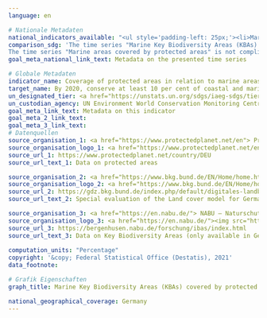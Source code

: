 ```yaml
---
language: en    

# Nationale Metadaten    
national_indicators_available: "<ul style='padding-left: 25px;'><li>Marine Key Biodiversity Areas (KBAs) covered by protected areas</li> <li> Marine areas covered by protected areas</li></ul>"    
comparison_sdg: 'The time series "Marine Key Biodiversity Areas (KBAs) covered by protected areas" is partly compliant with the global metadata. The time series "Marine areas covered by protected areas" provides additional information.
The time series "Marine areas covered by protected areas" is not compliant with the global metadata, but provides additional information.'    
goal_meta_national_link_text: Metadata on the presented time series    

# Globale Metadaten    
indicator_name: Coverage of protected areas in relation to marine areas    
target_name: By 2020, conserve at least 10 per cent of coastal and marine areas, consistent with national and international law and based on the best available scientific information    
un_designated_tier: <a href="https://unstats.un.org/sdgs/iaeg-sdgs/tier-classification/" title="Click here for more information on the UN tier classification."  target="_blank">Tier I</a>    
un_custodian_agency: UN Environment World Conservation Monitoring Centre (UNEP-WCMC)<br>United Nations Environment Programme (UNEP) /International Union for Conservation of Nature (IUCN)    
goal_meta_link_text: Metadata on this indicator    
goal_meta_2_link_text:     
goal_meta_3_link_text:         
# Datenquellen
source_organisation_1: <a href="https://www.protectedplanet.net/en"> Protected Planet </a>
source_organisation_logo_1: <a href="https://www.protectedplanet.net/en"><img src="https://g205sdgs.github.io/sdg-indicators/public/OrgImgEn/pp.png" alt="Logo pp" style="height:60px; width:148px"/></a>
source_url_1: https://www.protectedplanet.net/country/DEU
source_url_text_1: Data on protected areas

source_organisation_2: <a href="https://www.bkg.bund.de/EN/Home/home.html"> Federal Agency for Cartography and Geodesy </a>
source_organisation_logo_2: <a href="https://www.bkg.bund.de/EN/Home/home.html"><img src="https://g205sdgs.github.io/sdg-indicators/public/OrgImgEn/bkg.png" alt="Logo bkg" style="height:60px; width:148px"/></a>
source_url_2: https://gdz.bkg.bund.de/index.php/default/digitales-landbedeckungsmodell-fur-deutschland-stand-2018-lbm-de2018.html
source_url_text_2: Special evaluation of the Land cover model for Germany (LBM-DE) (only available in German)

source_organisation_3: <a href="https://en.nabu.de/"> NABU – Naturschutzbund Deutschland e.V. </a>
source_organisation_logo_3: <a href="https://en.nabu.de/"><img src="https://g205sdgs.github.io/sdg-indicators/public/OrgImgEn/nabu.png" alt="Logo nabu" style="height:60px; width:148px"/></a>
source_url_3: https://bergenhusen.nabu.de/forschung/ibas/index.html
source_url_text_3: Data on Key Biodiversity Areas (only available in German)
    
computation_units: "Percentage"    
copyright: '&copy; Federal Statistical Office (Destatis), 2021'    
data_footnote:     

# Grafik Eigenschaften    
graph_title: Marine Key Biodiversity Areas (KBAs) covered by protected areas    

national_geographical_coverage: Germany    
---
```


<span></span>